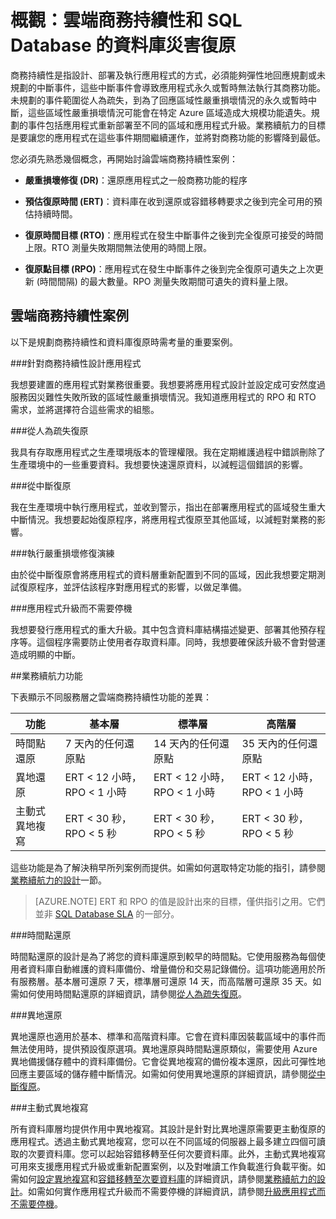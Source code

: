 <properties
   pageTitle="雲端商務持續性 - 資料庫復原 | Microsoft Azure"
   description="了解 Azure SQL Database 如何支援雲端商務持續性和資料庫復原，以及如何協助維持任務關鍵性雲端應用程式持續執行。"
   keywords="business continuity,cloud business continuity,database disaster recovery,database recovery,商務持續性,雲端商務持續性,資料庫災害復原,資料庫復原"
   services="sql-database"
   documentationCenter=""
   authors="elfisher"
   manager="jhubbard"
   editor="monicar"/>

<tags
   ms.service="sql-database"
   ms.devlang="NA"
   ms.topic="article"
   ms.tgt_pltfrm="NA"
   ms.workload="data-management"
   ms.date="04/27/2016"
   ms.author="elfish"/>

# 概觀：雲端商務持續性和 SQL Database 的資料庫災害復原

商務持續性是指設計、部署及執行應用程式的方式，必須能夠彈性地回應規劃或未規劃的中斷事件，這些中斷事件會導致應用程式永久或暫時無法執行其商務功能。未規劃的事件範圍從人為疏失，到為了回應區域性嚴重損壞情況的永久或暫時中斷，這些區域性嚴重損壞情況可能會在特定 Azure 區域造成大規模功能遺失。規劃的事件包括應用程式重新部署至不同的區域和應用程式升級。業務續航力的目標是要讓您的應用程式在這些事件期間繼續運作，並將對商務功能的影響降到最低。

您必須先熟悉幾個概念，再開始討論雲端商務持續性案例：

* **嚴重損壞修復 (DR)**：還原應用程式之一般商務功能的程序

* **預估復原時間 (ERT)**：資料庫在收到還原或容錯移轉要求之後到完全可用的預估持續時間。

* **復原時間目標 (RTO)**：應用程式在發生中斷事件之後到完全復原可接受的時間上限。RTO 測量失敗期間無法使用的時間上限。

* **復原點目標 (RPO)**：應用程式在發生中斷事件之後到完全復原可遺失之上次更新 (時間間隔) 的最大數量。RPO 測量失敗期間可遺失的資料量上限。


## 雲端商務持續性案例

以下是規劃商務持續性和資料庫復原時需考量的重要案例。

###針對商務持續性設計應用程式

我想要建置的應用程式對業務很重要。我想要將應用程式設計並設定成可安然度過服務因災難性失敗所致的區域性嚴重損壞情況。我知道應用程式的 RPO 和 RTO 需求，並將選擇符合這些需求的組態。

###從人為疏失復原

我具有存取應用程式之生產環境版本的管理權限。我在定期維護過程中錯誤刪除了生產環境中的一些重要資料。我想要快速還原資料，以減輕這個錯誤的影響。

###從中斷復原

我在生產環境中執行應用程式，並收到警示，指出在部署應用程式的區域發生重大中斷情況。我想要起始復原程序，將應用程式復原至其他區域，以減輕對業務的影響。

###執行嚴重損壞修復演練

由於從中斷復原會將應用程式的資料層重新配置到不同的區域，因此我想要定期測試復原程序，並評估該程序對應用程式的影響，以做足準備。

###應用程式升級而不需要停機

我想要發行應用程式的重大升級。其中包含資料庫結構描述變更、部署其他預存程序等。這個程序需要防止使用者存取資料庫。同時，我想要確保該升級不會對營運造成明顯的中斷。

##業務續航力功能

下表顯示不同服務層之雲端商務持續性功能的差異：

| 功能 | 基本層 | 標準層 |高階層
| --- |--- | --- | ---
| 時間點還原 | 7 天內的任何還原點 | 14 天內的任何還原點 | 35 天內的任何還原點
| 異地還原 | ERT < 12 小時，RPO < 1 小時 | ERT < 12 小時，RPO < 1 小時 | ERT < 12 小時，RPO < 1 小時
| 主動式異地複寫 | ERT < 30 秒，RPO < 5 秒 | ERT < 30 秒，RPO < 5 秒 | ERT < 30 秒，RPO < 5 秒

這些功能是為了解決稍早所列案例而提供。如需如何選取特定功能的指引，請參閱[業務續航力的設計](sql-database-business-continuity-design.md)一節。

> [AZURE.NOTE] ERT 和 RPO 的值是設計出來的目標，僅供指引之用。它們並非 [SQL Database SLA](https://azure.microsoft.com/support/legal/sla/sql-database/v1_0/) 的一部分。


###時間點還原

時間點還原的設計是為了將您的資料庫還原到較早的時間點。它使用服務為每個使用者資料庫自動維護的資料庫備份、增量備份和交易記錄備份。這項功能適用於所有服務層。基本層可還原 7 天，標準層可還原 14 天，而高階層可還原 35 天。如需如何使用時間點還原的詳細資訊，請參閱[從人為疏失復原](sql-database-user-error-recovery.md)。

###異地還原

異地還原也適用於基本、標準和高階資料庫。它會在資料庫因裝載區域中的事件而無法使用時，提供預設復原選項。異地還原與時間點還原類似，需要使用 Azure 異地備援儲存體中的資料庫備份。它會從異地複寫的備份複本還原，因此可彈性地回應主要區域的儲存體中斷情況。如需如何使用異地還原的詳細資訊，請參閱[從中斷復原](sql-database-disaster-recovery.md)。

###主動式異地複寫

所有資料庫層均提供作用中異地複寫。其設計是針對比異地還原需要更主動復原的應用程式。透過主動式異地複寫，您可以在不同區域的伺服器上最多建立四個可讀取的次要資料庫。您可以起始容錯移轉至任何次要資料庫。此外，主動式異地複寫可用來支援應用程式升級或重新配置案例，以及對唯讀工作負載進行負載平衡。如需如何[設定異地複寫](sql-database-geo-replication-portal.md)和[容錯移轉至次要資料庫](sql-database-geo-replication-failover-portal.md)的詳細資訊，請參閱[業務續航力的設計](sql-database-business-continuity-design.md)。如需如何實作應用程式升級而不需要停機的詳細資訊，請參閱[升級應用程式而不需要停機](sql-database-business-continuity-application-upgrade.md)。

<!---HONumber=AcomDC_0504_2016-->